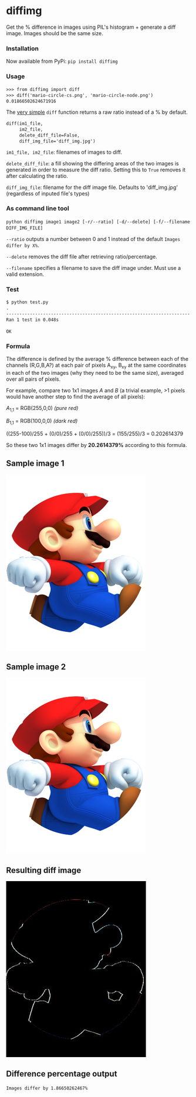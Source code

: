 # diffimg
Get the % difference in images using PIL's histogram + generate a diff image. Images should be the same size.

### Installation

Now available from PyPi: `pip install diffimg`

### Usage

```
>>> from diffimg import diff
>>> diff('mario-circle-cs.png', 'mario-circle-node.png')
0.01866502624671916
```
The [very simple](/diffimg/__init__.py#L10) `diff` function returns a raw ratio instead of a % by default.

```
diff(im1_file, 
     im2_file, 
     delete_diff_file=False, 
     diff_img_file='diff_img.jpg')
```
`im1_file, im2_file`: filenames of images to diff.

`delete_diff_file`: a fill showing the differing areas of the two images is generated in order to measure the diff ratio. Setting this to `True` removes it after calculating the ratio.

`diff_img_file`: filename for the diff image file. Defaults to 'diff_img.jpg' (regardless of inputed file's types)

### As command line tool

`python diffimg image1 image2 [-r/--ratio] [-d/--delete] [-f/--filename DIFF_IMG_FILE]`

`--ratio` outputs a number between 0 and 1 instead of the default `Images differ by X%`.

`--delete` removes the diff file after retrieving ratio/percentage.

`--filename` specifies a filename to save the diff image under. Must use a valid extension.

### Test

```
$ python test.py
.
----------------------------------------------------------------------
Ran 1 test in 0.048s

OK
```

### Formula 

The difference is defined by the average % difference between each of the channels (R,G,B,A?) at each pair of pixels A<sub>xy</sub>, B<sub>xy</sub> at the same coordinates in each of the two images (why they need to be the same size), averaged over all pairs of pixels. 

For example, compare two 1x1 images _A_ and _B_ (a trivial example, >1 pixels would have another step to find the average of all pixels):

_A_<sub>1,1</sub> = RGB(255,0,0) _(pure red)_

_B_<sub>1,1</sub> = RGB(100,0,0) _(dark red)_

((255-100)/255 + (0/0)/255 + (0/0)/255))/3 = (155/255)/3 = 0.202614379

So these two 1x1 images differ by __20.2614379%__ according to this formula.

## Sample image 1
![Alt text](/images/mario-circle-cs.png "Image 1")

## Sample image 2
![Alt text](/images/mario-circle-node.png "Image 2")

## Resulting diff image
![Alt text](/images/diff_img.jpg "Difference Image")

## Difference percentage output
`Images differ by 1.86650262467%`
